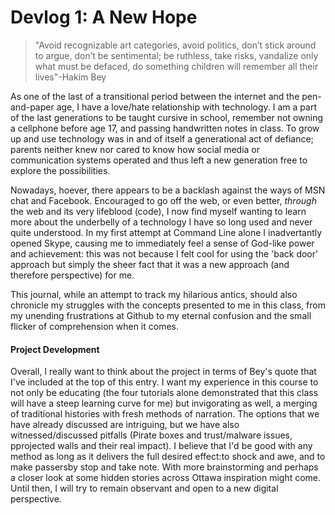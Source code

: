 # Devlog 1: A New Hope

>"Avoid recognizable art categories,
avoid politics, don’t stick around to argue, don’t be sentimental; be
ruthless, take risks, vandalize only what must be defaced, do something children
will remember all their lives"-Hakim Bey

As one of the last of a transitional period between the internet and the pen-and-paper age, I have a love/hate relationship with technology. I am a part of the last generations to be taught cursive in school, remember not owning a cellphone before age 17, and passing handwritten notes in class. To grow up and use technology was in and of itself a generational act of defiance; parents neither knew nor cared to know how social media or communication systems operated and thus left a new generation free to explore the possibilities.


Nowadays, hoever, there appears to be a backlash against the ways of MSN chat and Facebook. Encouraged to go off the web, or even better, _through_ the web and its very lifeblood (code), I now find myself wanting to learn more about the underbelly of a technology I have so long used and never quite understood. In my first attempt at Command Line alone I inadvertantly opened Skype, causing me to immediately feel a sense of God-like power and achievement: this was not because I felt cool for using the 'back door' approach but simply the sheer fact that it was a new approach (and therefore perspective) for me.

This journal, while an attempt to track my hilarious antics, should also chronicle my struggles with the concepts presented to me in this class, from my unending frustrations at Github to my eternal confusion and the small flicker of comprehension when it comes.

#### Project Development


Overall, I really want to think about the project in terms of Bey's quote that I've included at the top of this entry. I want my experience in this course to not only be educating (the four tutorials alone demonstrated that this class will have a steep learning curve for me) but invigorating as well, a merging of traditional histories with fresh methods of narration. The options that we have already discussed are intriguing, but we have also witnessed/discussed pitfalls (Pirate boxes and trust/malware issues, pprojected walls and their real impact). I believe that I'd be good with any method as long as it delivers the full desired effect:to shock and awe, and to make passersby stop and take note. With more brainstorming and perhaps a closer look at some hidden stories across Ottawa inspiration might come. Until then, I will try to remain observant and open to a new digital perspective.
